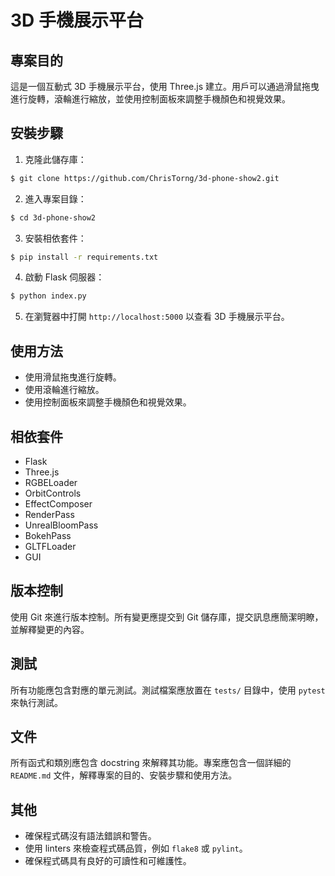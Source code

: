 # 3D 手機展示平台

## 專案目的

這是一個互動式 3D 手機展示平台，使用 Three.js 建立。用戶可以通過滑鼠拖曳進行旋轉，滾輪進行縮放，並使用控制面板來調整手機顏色和視覺效果。

## 安裝步驟

1. 克隆此儲存庫：

```bash
$ git clone https://github.com/ChrisTorng/3d-phone-show2.git
```

2. 進入專案目錄：

```bash
$ cd 3d-phone-show2
```

3. 安裝相依套件：

```bash
$ pip install -r requirements.txt
```

4. 啟動 Flask 伺服器：

```bash
$ python index.py
```

5. 在瀏覽器中打開 `http://localhost:5000` 以查看 3D 手機展示平台。

## 使用方法

- 使用滑鼠拖曳進行旋轉。
- 使用滾輪進行縮放。
- 使用控制面板來調整手機顏色和視覺效果。

## 相依套件

- Flask
- Three.js
- RGBELoader
- OrbitControls
- EffectComposer
- RenderPass
- UnrealBloomPass
- BokehPass
- GLTFLoader
- GUI

## 版本控制

使用 Git 來進行版本控制。所有變更應提交到 Git 儲存庫，提交訊息應簡潔明瞭，並解釋變更的內容。

## 測試

所有功能應包含對應的單元測試。測試檔案應放置在 `tests/` 目錄中，使用 `pytest` 來執行測試。

## 文件

所有函式和類別應包含 docstring 來解釋其功能。專案應包含一個詳細的 `README.md` 文件，解釋專案的目的、安裝步驟和使用方法。

## 其他

- 確保程式碼沒有語法錯誤和警告。
- 使用 linters 來檢查程式碼品質，例如 `flake8` 或 `pylint`。
- 確保程式碼具有良好的可讀性和可維護性。